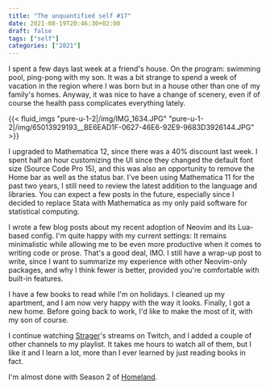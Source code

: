 ```yaml
---
title: "The unquantified self #17"
date: 2021-08-19T20:46:30+02:00
draft: false
tags: ["self"]
categories: ["2021"]
---
```

I spent a few days last week at a friend's house. On the program: swimming pool, ping-pong with my son. It was a bit strange to spend a week of vacation in the region where I was born but in a house other than one of my family's homes. Anyway, it was nice to have a change of scenery, even if of course the health pass complicates everything lately.

{{< fluid_imgs "pure-u-1-2|/img/IMG_1634.JPG"
               "pure-u-1-2|/img/65013929193__BE6EAD1F-0627-46E6-92E9-9683D3926144.JPG" >}}

I upgraded to Mathematica 12, since there was a 40% discount last week. I spent half an hour customizing the UI since they changed the default font size (Source Code Pro 15), and this was also an opportunity to remove the Home bar as well as the status bar. I've been using Mathematica 11 for the past two years, I still need to review the latest addition to the language and libraries. You can expect a few posts in the future, especially since I decided to replace Stata with Mathematica as my only paid software for statistical computing.

I wrote a few blog posts about my recent adoption of Neovim and its Lua-based config. I'm quite happy with my current settings: It remains minimalistic while allowing me to be even more productive when it comes to writing code or prose. That's a good deal, IMO. I still have a wrap-up post to write, since I want to summarize my experience with other Neovim-only packages, and why I think fewer is better, provided you're comfortable with built-in features.

I have a few books to read while I'm on holidays. I cleaned up my apartment, and I am now very happy with the way it looks. Finally, I got a new home. Before going back to work, I'd like to make the most of it, with my son of course.

I continue watching [Strager](https://strager.net/)'s streams on Twitch, and I added a couple of other channels to my playlist. It takes me hours to watch all of them, but I like it and I learn a lot, more than I ever learned by just reading books in fact.

I'm almost done with Season 2 of [Homeland](https://en.wikipedia.org/wiki/Homeland_(TV_series)).
